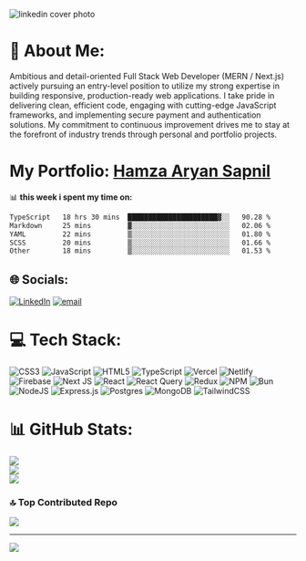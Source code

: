
![linkedin cover photo](https://github.com/user-attachments/assets/8bde9f23-258b-49c9-9bd5-8e44d70033cb)

# 💫 About Me:
Ambitious and detail-oriented Full Stack Web Developer (MERN / Next.js) actively pursuing an entry-level position to utilize my strong expertise in building responsive, production-ready web applications. I take pride in delivering clean, efficient code, engaging with cutting-edge JavaScript frameworks, and implementing secure payment and authentication solutions. My commitment to continuous improvement drives me to stay at the forefront of industry trends through personal and portfolio projects.

# My Portfolio: [Hamza Aryan Sapnil](https://my-portfolio-3d-pi.vercel.app/)


📊 **this week i spent my time on:**
<!--START_SECTION:waka-->

```txt
TypeScript   18 hrs 30 mins  ██████████████████████▓░░   90.28 %
Markdown     25 mins         ▓░░░░░░░░░░░░░░░░░░░░░░░░   02.06 %
YAML         22 mins         ▒░░░░░░░░░░░░░░░░░░░░░░░░   01.80 %
SCSS         20 mins         ▒░░░░░░░░░░░░░░░░░░░░░░░░   01.66 %
Other        18 mins         ▒░░░░░░░░░░░░░░░░░░░░░░░░   01.53 %
```

<!--END_SECTION:waka-->


## 🌐 Socials:
[![LinkedIn](https://img.shields.io/badge/LinkedIn-%230077B5.svg?logo=linkedin&logoColor=white)](https://linkedin.com/in/hamzaaryansapnil) [![email](https://img.shields.io/badge/Email-D14836?logo=gmail&logoColor=white)](mailto:hamzaswapnil@gmail.com) 

# 💻 Tech Stack:
![CSS3](https://img.shields.io/badge/css3-%231572B6.svg?style=for-the-badge&logo=css3&logoColor=white) ![JavaScript](https://img.shields.io/badge/javascript-%23323330.svg?style=for-the-badge&logo=javascript&logoColor=%23F7DF1E) ![HTML5](https://img.shields.io/badge/html5-%23E34F26.svg?style=for-the-badge&logo=html5&logoColor=white) ![TypeScript](https://img.shields.io/badge/typescript-%23007ACC.svg?style=for-the-badge&logo=typescript&logoColor=white) ![Vercel](https://img.shields.io/badge/vercel-%23000000.svg?style=for-the-badge&logo=vercel&logoColor=white) ![Netlify](https://img.shields.io/badge/netlify-%23000000.svg?style=for-the-badge&logo=netlify&logoColor=#00C7B7) ![Firebase](https://img.shields.io/badge/firebase-%23039BE5.svg?style=for-the-badge&logo=firebase) ![Next JS](https://img.shields.io/badge/Next-black?style=for-the-badge&logo=next.js&logoColor=white) ![React](https://img.shields.io/badge/react-%2320232a.svg?style=for-the-badge&logo=react&logoColor=%2361DAFB) ![React Query](https://img.shields.io/badge/-React%20Query-FF4154?style=for-the-badge&logo=react%20query&logoColor=white) ![Redux](https://img.shields.io/badge/redux-%23593d88.svg?style=for-the-badge&logo=redux&logoColor=white) ![NPM](https://img.shields.io/badge/NPM-%23CB3837.svg?style=for-the-badge&logo=npm&logoColor=white) ![Bun](https://img.shields.io/badge/Bun-%23000000.svg?style=for-the-badge&logo=bun&logoColor=white) ![NodeJS](https://img.shields.io/badge/node.js-6DA55F?style=for-the-badge&logo=node.js&logoColor=white) ![Express.js](https://img.shields.io/badge/express.js-%23404d59.svg?style=for-the-badge&logo=express&logoColor=%2361DAFB) ![Postgres](https://img.shields.io/badge/postgres-%23316192.svg?style=for-the-badge&logo=postgresql&logoColor=white) ![MongoDB](https://img.shields.io/badge/MongoDB-%234ea94b.svg?style=for-the-badge&logo=mongodb&logoColor=white) ![TailwindCSS](https://img.shields.io/badge/tailwindcss-%2338B2AC.svg?style=for-the-badge&logo=tailwind-css&logoColor=white)
# 📊 GitHub Stats:
![](https://github-readme-stats.vercel.app/api?username=HamzaAryanSapnil&theme=default&hide_border=false&include_all_commits=false&count_private=false)<br/>
![](https://nirzak-streak-stats.vercel.app/?user=HamzaAryanSapnil&theme=default&hide_border=false)<br/>
![](https://github-readme-stats.vercel.app/api/top-langs/?username=HamzaAryanSapnil&theme=default&hide_border=false&include_all_commits=false&count_private=false&layout=compact)

### 🔝 Top Contributed Repo
![](https://github-contributor-stats.vercel.app/api?username=HamzaAryanSapnil&limit=5&theme=dark&combine_all_yearly_contributions=true)

---
[![](https://visitcount.itsvg.in/api?id=HamzaAryanSapnil&icon=0&color=0)](https://visitcount.itsvg.in)

<!-- Proudly created with GPRM ( https://gprm.itsvg.in ) -->
